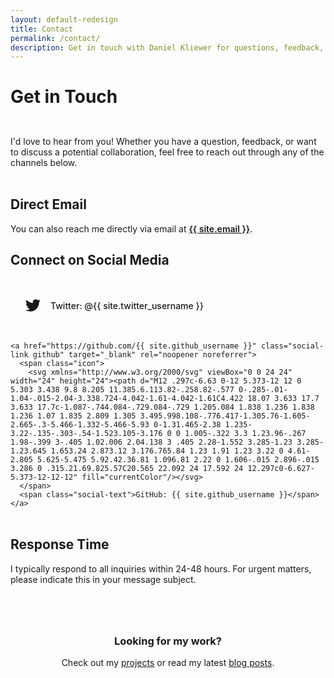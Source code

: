 ```yaml
---
layout: default-redesign
title: Contact
permalink: /contact/
description: Get in touch with Daniel Kliewer for questions, feedback, collaboration opportunities, or just to say hello.
---
```


# Get in Touch

<div class="contact-intro">

  <div class="contact-text">
    <p>I'd love to hear from you! Whether you have a question, feedback, or want to discuss a potential collaboration, feel free to reach out through any of the channels below.</p>
  </div>
</div>


## Direct Email

You can also reach me directly via email at <a href="mailto:{{ site.email }}" class="email-link">{{ site.email }}</a>.

## Connect on Social Media

<div class="social-container">
  <div class="social-links">
    <a href="https://twitter.com/{{ site.twitter_username }}" class="social-link twitter" target="_blank" rel="noopener noreferrer">
      <span class="icon">
        <svg xmlns="http://www.w3.org/2000/svg" viewBox="0 0 24 24" width="24" height="24"><path d="M23.953 4.57a10 10 0 01-2.825.775 4.958 4.958 0 002.163-2.723 10.054 10.054 0 01-3.127 1.184 4.92 4.92 0 00-8.384 4.482C7.69 8.095 4.067 6.13 1.64 3.162a4.822 4.822 0 00-.666 2.475c0 1.71.87 3.213 2.188 4.096a4.904 4.904 0 01-2.228-.616v.06a4.923 4.923 0 003.946 4.827 4.996 4.996 0 01-2.212.085 4.936 4.936 0 004.604 3.417 9.867 9.867 0 01-6.102 2.105c-.39 0-.779-.023-1.17-.067a13.995 13.995 0 007.557 2.209c9.053 0 13.998-7.496 13.998-13.985 0-.21 0-.42-.015-.63A9.935 9.935 0 0024 4.59z" fill="currentColor"/></svg>
      </span>
      <span class="social-text">Twitter: @{{ site.twitter_username }}</span>
    </a>
    
    <a href="https://github.com/{{ site.github_username }}" class="social-link github" target="_blank" rel="noopener noreferrer">
      <span class="icon">
        <svg xmlns="http://www.w3.org/2000/svg" viewBox="0 0 24 24" width="24" height="24"><path d="M12 .297c-6.63 0-12 5.373-12 12 0 5.303 3.438 9.8 8.205 11.385.6.113.82-.258.82-.577 0-.285-.01-1.04-.015-2.04-3.338.724-4.042-1.61-4.042-1.61C4.422 18.07 3.633 17.7 3.633 17.7c-1.087-.744.084-.729.084-.729 1.205.084 1.838 1.236 1.838 1.236 1.07 1.835 2.809 1.305 3.495.998.108-.776.417-1.305.76-1.605-2.665-.3-5.466-1.332-5.466-5.93 0-1.31.465-2.38 1.235-3.22-.135-.303-.54-1.523.105-3.176 0 0 1.005-.322 3.3 1.23.96-.267 1.98-.399 3-.405 1.02.006 2.04.138 3 .405 2.28-1.552 3.285-1.23 3.285-1.23.645 1.653.24 2.873.12 3.176.765.84 1.23 1.91 1.23 3.22 0 4.61-2.805 5.625-5.475 5.92.42.36.81 1.096.81 2.22 0 1.606-.015 2.896-.015 3.286 0 .315.21.69.825.57C20.565 22.092 24 17.592 24 12.297c0-6.627-5.373-12-12-12" fill="currentColor"/></svg>
      </span>
      <span class="social-text">GitHub: {{ site.github_username }}</span>
    </a>
  </div>
</div>

## Response Time

I typically respond to all inquiries within 24-48 hours. For urgent matters, please indicate this in your message subject.

<div class="contact-cta">
  <h3>Looking for my work?</h3>
  <p>Check out my <a href="/projects/">projects</a> or read my latest <a href="/blog/">blog posts</a>.</p>
</div>

<style>
  .contact-intro {
    display: flex;
    align-items: center;
    gap: 2rem;
    margin: 2rem 0;
  }
  
  .contact-image {
    flex: 0 0 200px;
  }
  
  .contact-image img {
    width: 100%;
    height: auto;
    border-radius: var(--border-radius-lg);
    box-shadow: 0 4px 12px var(--shadow);
    transition: transform var(--transition-normal), box-shadow var(--transition-normal);
  }
  
  .contact-image img:hover {
    transform: scale(1.02);
    box-shadow: 0 8px 24px var(--shadow-hover);
  }
  
  .contact-text {
    flex: 1;
  }
  
  
  .email-link {
    color: var(--primary-color);
    font-weight: 600;
    text-decoration: underline;
    transition: color var(--transition-normal);
  }
  
  .email-link:hover {
    color: var(--accent-color);
  }
  
  .social-container {
    margin: 2rem 0;
  }
  
  .social-links {
    display: flex;
    flex-direction: column;
    gap: 1rem;
    margin: 1.5rem 0;
  }
  
  .social-link {
    display: inline-flex;
    align-items: center;
    padding: 1rem 1.5rem;
    background-color: var(--white);
    border-radius: var(--border-radius-md);
    text-decoration: none;
    color: var(--text-color);
    font-weight: 500;
    transition: all var(--transition-normal);
    border: 1px solid var(--secondary-color);
    box-shadow: 0 2px 6px var(--shadow);
  }
  
  .social-link:hover {
    background-color: var(--secondary-color);
    transform: translateY(-2px);
    box-shadow: 0 6px 12px var(--shadow-hover);
  }
  
  .social-link .icon {
    margin-right: 1rem;
    display: flex;
    align-items: center;
    justify-content: center;
  }
  
  .social-link .icon svg {
    width: 24px;
    height: 24px;
  }
  
  .twitter:hover {
    color: #1DA1F2;
    border-color: #1DA1F2;
  }
  
  .twitter:hover .icon svg {
    fill: #1DA1F2;
  }
  
  .github:hover {
    color: #333;
    border-color: #333;
  }
  
  .github:hover .icon svg {
    fill: #333;
  }
  
  .contact-cta {
    background-color: var(--secondary-color);
    padding: 2rem;
    border-radius: var(--border-radius-lg);
    margin: 3rem 0;
    text-align: center;
    border-left: 4px solid var(--primary-color);
  }
  
  .contact-cta h3 {
    margin-top: 0;
    color: var(--primary-color);
  }
  
  @media (max-width: 768px) {
    .contact-intro {
      flex-direction: column;
      text-align: center;
    }
    
    .contact-image {
      flex: 0 0 auto;
      max-width: 150px;
      margin: 0 auto;
    }
  }
</style>
